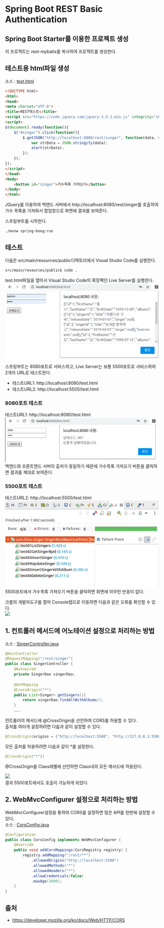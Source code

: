 # Spring Boot REST Basic Authentication

## Spring Boot Starter를 이용한 프로젝트 생성
이 프로젝트는 rest-mybatis를 복사하여 프로젝트를 생성한다.  

## 테스트용 html파일 생성
소스 : [test.html](src/main/resources/public/test.html)
```html
<!DOCTYPE html>
<html>
<head>
<meta charset="UTF-8">
<title>REST테스트</title>
<script src="https://code.jquery.com/jquery-3.5.1.min.js" integrity="sha256-9/aliU8dGd2tb6OSsuzixeV4y/faTqgFtohetphbbj0=" crossorigin="anonymous"></script>
<script>
$(document).ready(function(){
	$("#singer").click(function(){
		$.getJSON("http://localhost:8080/rest/singer", function(data, status){
			var strData = JSON.stringify(data);
			alert(strData);
		});
	});
});
</script>
</head>
<body>
	<button id="singer">가수목록 가져오기</button>
</body>
</html>
```
JQuery를 이용하여 백엔드 서버에서 http://localhost:8080/rest/singer를 호출하여 가수 목록을 가져와서 팝업창으로 화면에 결과를 보여준다.  

스프링부트를 시작한다.
```sh
./mvnw spring-boog:run
```

## 테스트
다음은 src/main/resources/public디렉토리에서 Visual Studio Code를 실행한다.  
```sh
src/main/resources/public$ code .
```
test.html파일을 열어서 Visual Studio Code의 확장팩인 Live Server를 실행한다.  
![](images/image01.png) 

스프링부트는 8080포트로 서비스하고, Live Server는 보통 5500포트로 서비스하여 2개의 URL로 테스트한다.  
- 테스트URL1: http://localhost:8080/test.html
- 테스트URL2: http://localhost:5500/test.html

### 8080포트 테스트
테스트URL1: http://localhost:8080/test.html
![](images/image02.png)  
백엔드와 프론트엔드 서버의 출처가 동일하기 때문에 가수목록 가져오기 버튼을 클릭하면 결과를 제대로 보여준다. 

### 5500포트 테스트
테스트URL2: http://localhost:5500/test.html
![](images/image03.png)  
5500포트에서 가수목록 가져오기 버튼을 클릭하면 화면에 아무런 반응이 없다.  

크롬의 개발자도구를 열어 Console탭으로 이동하면 다음과 같은 오류를 확인할 수 있다.  
![](images/image04.png)  

## 1. 컨트롤러 메서드에 어노테이션 설정으로 처리하는 방법
소스 : [SingerController.java](src/main/java/com/linor/singer/controller/SingerController.java)
```java
@RestController
@RequestMapping("/rest/singer")
public class SingerController {
	@Autowired
	private SingerDao singerDao;
	
	@GetMapping
	@CrossOrigin("*")
	public List<Singer> getSingers(){
		return singerDao.findAllWithAlbums();
	}
	...
```
컨트롤러의 메서드에 @CrossOrigin을 선언하여 CORS를 허용할 수 있다.  
출처를 여러개 설정하려면 다음과 같이 설정할 수 있다.
```java
@CrossOrigin(origins = {"http://localhost:5500", "http://127.0.0.1:5500"}) 
```

모든 출처를 허용하려면 다음과 같이 *를 설정한다.  
```java
@CrossOrigin("*"}) 
```
@CrossOrigin를 Class레벨에 선언하면 Class내의 모든 메서드에 적용된다.  


![](images/image05.png)  
결과 5500포트에서도 호출이 가능하게 되었다.  

## 2. WebMvcConfigurer 설정으로 처리하는 방법
WebMvcConfigurer설정을 통하여 CORS를 설정하면 많은 API를 한번에 설정할 수 있다.  
소스 : [CorsConfig.java](src/main/java/com/linor/singer/config/CorsConfig.java)  

```java
@Configuration
public class CorsConfig implements WebMvcConfigurer {
	@Override
	public void addCorsMappings(CorsRegistry registry) {
		registry.addMapping("/rest/**")
			.allowedOrigins("http://localhost:5500")
			.allowedMethods("*")
			.allowedHeaders("*")
			.allowCredentials(false)
			.maxAge(3600);
	}
}
```

## 출처
- https://developer.mozilla.org/ko/docs/Web/HTTP/CORS

 